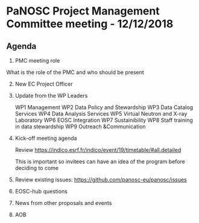 PaNOSC Project Management Committee meeting - 12/12/2018
========================================================

Agenda
------
1. PMC meeting role

  What is the role of the PMC and who should be present
  
2. New EC Project Officer

3. Update from the WP Leaders

    WP1 Management
    WP2 Data Policy and Stewardship
    WP3 Data Catalog Services
    WP4 Data Analysis Services
    WP5 Virtual Neutron and X-ray Laboratory
    WP6 EOSC Integration
    WP7 Sustainibility
    WP8 Staff training in data stewardship
    WP9 Outreach &Communication

4. Kick-off meeting agenda

    Review https://indico.esrf.fr/indico/event/19/timetable/#all.detailed
    
    This is important so invitees can have an idea of the program before deciding to come

5. Review existing issues: https://github.com/panosc-eu/panosc/issues

6. EOSC-hub questions 

7. News from other proposals and events

8. AOB
